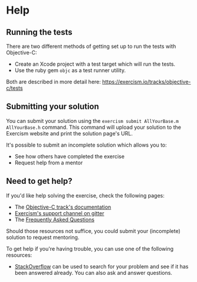 # Help

## Running the tests

There are two different methods of getting set up to run the tests with Objective-C:

- Create an Xcode project with a test target which will run the tests.
- Use the ruby gem `objc` as a test runner utility.

Both are described in more detail here: https://exercism.io/tracks/objective-c/tests

## Submitting your solution

You can submit your solution using the `exercism submit AllYourBase.m AllYourBase.h` command.
This command will upload your solution to the Exercism website and print the solution page's URL.

It's possible to submit an incomplete solution which allows you to:

- See how others have completed the exercise
- Request help from a mentor

## Need to get help?

If you'd like help solving the exercise, check the following pages:

- The [Objective-C track's documentation](https://exercism.org/docs/tracks/objective-c)
- [Exercism's support channel on gitter](https://gitter.im/exercism/support)
- The [Frequently Asked Questions](https://exercism.org/docs/using/faqs)

Should those resources not suffice, you could submit your (incomplete) solution to request mentoring.

To get help if you're having trouble, you can use one of the following resources:

- [StackOverflow](http://stackoverflow.com/questions/tagged/objective-c) can be used to search for your problem and see if it has been answered already. You can also ask and answer questions.